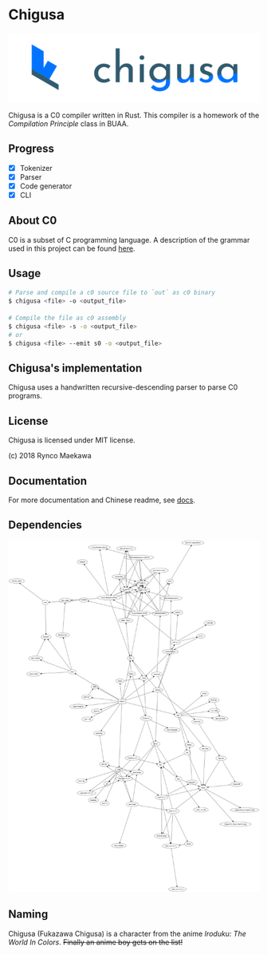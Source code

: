 # Chigusa

![logo](res/img/chigusa_the_c0_compiler.png)

Chigusa is a C0 compiler written in Rust. This compiler is a homework of the _Compilation Principle_ class in BUAA.

## Progress

- [x] Tokenizer
- [x] Parser
- [x] Code generator
- [x] CLI

## About C0

C0 is a subset of C programming language. A description of the grammar used in this project can be found [here][c0_grammar_info].

## Usage

```sh
# Parse and compile a c0 source file to `out` as c0 binary
$ chigusa <file> -o <output_file>

# Compile the file as c0 assembly
$ chigusa <file> -s -o <output_file>
# or
$ chigusa <file> --emit s0 -o <output_file>
```

## Chigusa's implementation

Chigusa uses a handwritten recursive-descending parser to parse C0 programs.
## License

Chigusa is licensed under MIT license.

(c) 2018 Rynco Maekawa

## Documentation

For more documentation and Chinese readme, see [docs](./docs).

## Dependencies

![](docs/deps.png)

## Naming

Chigusa (Fukazawa Chigusa) is a character from the anime _Iroduku: The World In Colors_. ~~Finally an anime boy gets on the list!~~

[c0_grammar_info]: docs/c0_grammar_1.txt
